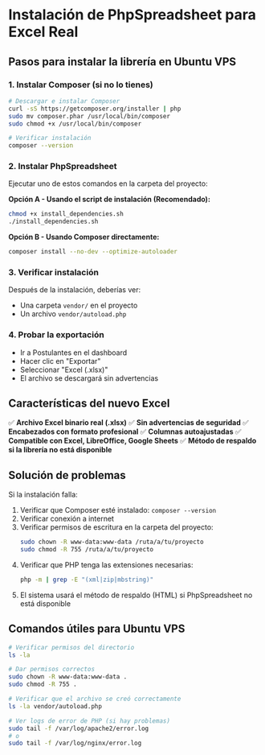 # Instalación de PhpSpreadsheet para Excel Real

## Pasos para instalar la librería en Ubuntu VPS

### 1. Instalar Composer (si no lo tienes)
```bash
# Descargar e instalar Composer
curl -sS https://getcomposer.org/installer | php
sudo mv composer.phar /usr/local/bin/composer
sudo chmod +x /usr/local/bin/composer

# Verificar instalación
composer --version
```

### 2. Instalar PhpSpreadsheet
Ejecutar uno de estos comandos en la carpeta del proyecto:

**Opción A - Usando el script de instalación (Recomendado):**
```bash
chmod +x install_dependencies.sh
./install_dependencies.sh
```

**Opción B - Usando Composer directamente:**
```bash
composer install --no-dev --optimize-autoloader
```

### 3. Verificar instalación
Después de la instalación, deberías ver:
- Una carpeta `vendor/` en el proyecto
- Un archivo `vendor/autoload.php`

### 4. Probar la exportación
- Ir a Postulantes en el dashboard
- Hacer clic en "Exportar"
- Seleccionar "Excel (.xlsx)"
- El archivo se descargará sin advertencias

## Características del nuevo Excel

✅ **Archivo Excel binario real (.xlsx)**
✅ **Sin advertencias de seguridad**
✅ **Encabezados con formato profesional**
✅ **Columnas autoajustadas**
✅ **Compatible con Excel, LibreOffice, Google Sheets**
✅ **Método de respaldo si la librería no está disponible**

## Solución de problemas

Si la instalación falla:
1. Verificar que Composer esté instalado: `composer --version`
2. Verificar conexión a internet
3. Verificar permisos de escritura en la carpeta del proyecto:
   ```bash
   sudo chown -R www-data:www-data /ruta/a/tu/proyecto
   sudo chmod -R 755 /ruta/a/tu/proyecto
   ```
4. Verificar que PHP tenga las extensiones necesarias:
   ```bash
   php -m | grep -E "(xml|zip|mbstring)"
   ```
5. El sistema usará el método de respaldo (HTML) si PhpSpreadsheet no está disponible

## Comandos útiles para Ubuntu VPS

```bash
# Verificar permisos del directorio
ls -la

# Dar permisos correctos
sudo chown -R www-data:www-data .
sudo chmod -R 755 .

# Verificar que el archivo se creó correctamente
ls -la vendor/autoload.php

# Ver logs de error de PHP (si hay problemas)
sudo tail -f /var/log/apache2/error.log
# o
sudo tail -f /var/log/nginx/error.log
```
